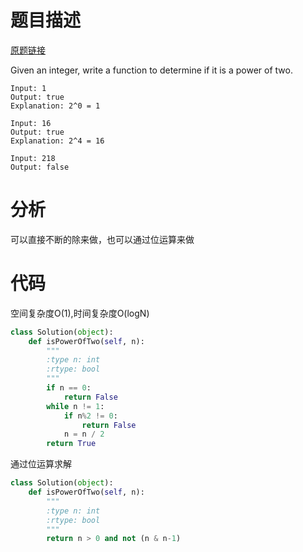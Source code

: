 
# 题目描述
[原题链接](https://leetcode.com/problems/power-of-two/)

Given an integer, write a function to determine if it is a power of two.

```
Input: 1
Output: true 
Explanation: 2^0 = 1

Input: 16
Output: true
Explanation: 2^4 = 16

Input: 218
Output: false
```

<!--more-->

# 分析
可以直接不断的除来做，也可以通过位运算来做

# 代码
空间复杂度O(1),时间复杂度O(logN)
```Python
class Solution(object):
    def isPowerOfTwo(self, n):
        """
        :type n: int
        :rtype: bool
        """
        if n == 0:
            return False
        while n != 1:
            if n%2 != 0:
                return False
            n = n / 2
        return True
```

通过位运算求解
```Python
class Solution(object):
    def isPowerOfTwo(self, n):
        """
        :type n: int
        :rtype: bool
        """
        return n > 0 and not (n & n-1)
```
            